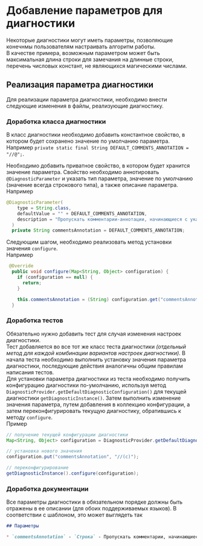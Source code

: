 # Добавление параметров для диагностики

Некоторые диагностики могут иметь параметры, позволяющие конечнмы пользователям настраивать алгоритм работы.  
В качестве примера, возможным параметром может быть максимальная длина строки для замечания на длинные строки, перечень числовых констант, не являющихся магическими числами.

## Реализация параметра диагностики

Для реализации параметра диагностики, необходимо внести следующие изменения в файлы, реализующие диагностику.

### Доработка класса диагностики

В класс диагностики необходимо добавить константное свойство, в котором будет сохранено значение по умолчанию параметра.
Например `private static final String DEFAULT_COMMENTS_ANNOTATION = "//@";`. 

Необходимо добавить приватное свойство, в котором будет хранится значение параметра. Свойство необходимо аннотировать `@DiagnosticParameter` и указать тип параметра, значение по умолчанию (значение всегда строкового типа), а также описание параметра.  
Например

```java
@DiagnosticParameter(
    type = String.class,
    defaultValue = "" + DEFAULT_COMMENTS_ANNOTATION,
    description = "Пропускать комментарии-аннотации, начинающиеся с указанных подстрок. Список через запятую. Например: //@,//(c)"
  )
  private String commentsAnnotation = DEFAULT_COMMENTS_ANNOTATION;

```

Следующим шагом, необходимо реализовать метод установки значения `configure`.  
Например

```java
 @Override
  public void configure(Map<String, Object> configuration) {
    if (configuration == null) {
      return;
    }

    this.commentsAnnotation = (String) configuration.get("commentsAnnotation");
  }

```

### Доработка тестов

Обязательно нужно добавить тест для случая изменения настроек диагностики.  
Тест добавляется во все тот же класс теста диагностики _(отдельный метод для каждой комбинации вариантов настроек диагностики)_. В начала теста необходимо выполнить установку значения параметра диагностики, последующие действия аналогичны общим правилам написания тестов.  
Для установки параметра диагностики из теста необходимо получить конфигурацию диагностики по-умолчанию, используя метод `DiagnosticProvider.getDefaultDiagnosticConfiguration()` для текущей диагностики `getDiagnosticInstance()`. Затем выполнить изменение значения параметра, путем добавления в коллекцию конфигурации, а затем переконфигурировать текущую диагностику, обратившись к методу `configure`.  
Пример

```java
// получение текущей конфигурации диагностики
Map<String, Object> configuration = DiagnosticProvider.getDefaultDiagnosticConfiguration(getDiagnosticInstance());

// установка нового значения
configuration.put("commentsAnnotation", "//(с)");

// переконфигурирование
getDiagnosticInstance().configure(configuration);

```

### Доработка документации

Все параметры диагностики в обязательном порядке должны быть отражены в ее описании (для обоих поддерживаемых языков). В соответствии с шаблоном, это может выглядеть так  

```md
## Параметры

* `commentsAnnotation` - `Строка` - Пропускать комментарии, начинающиеся с указанных подстрок. Список через запятую. Значение по-умолчанию: `//@`.
```
